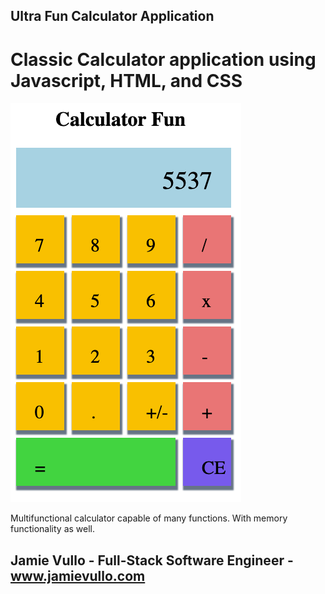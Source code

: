 ## Ultra Fun Calculator Application

# Classic Calculator application using Javascript, HTML, and CSS

<img src="CalculatorFun.png">

Multifunctional calculator capable of many functions. With memory functionality as well. 

## Jamie Vullo - Full-Stack Software Engineer - www.jamievullo.com